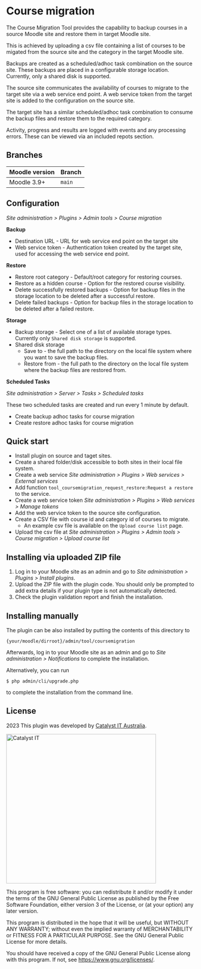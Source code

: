 # Course migration #

The Course Migration Tool provides the capability to backup courses in a source
Moodle site and restore them in target Moodle site.

This is achieved by uploading a csv file containing a list of courses to be
migated from the source site and the category in the target Moodle site.

Backups are created as a scheduled/adhoc task combination on the source site. These
backups are placed in a configurable storage location. Currently, only a shared disk
is supported.

The source site communicates the availability of courses to migrate to the target
site via a web service end point.  A web service token from the target site is added
to the configuration on the source site.

The target site has a similar scheduled/adhoc task combination to consume the backup
files and restore them to the required category.

Activity, progress and results are logged with events and any processing errors. These
can be viewed via an included repots section.

## Branches

| Moodle version    | Branch |
| ----------------- |--------|
| Moodle 3.9+       | `main` |

## Configuration ##
_Site administration > Plugins > Admin tools > Course migration_

**Backup**
* Destination URL - URL for web service end point on the target site
* Web service token - Authentication token created by the target site, used
for accessing the web service end point.

**Restore**
* Restore root category - Default/root category for restoring courses.
* Restore as a hidden course - Option for the restored course visibility.
* Delete successfully restored backups - Option for backup files in the storage
location to be deleted after a successful restore.
* Delete failed backups - Option for backup files in the storage location to be
deleted after a failed restore.

**Storage**
* Backup storage - Select one of a list of available storage types. Currently only
`Shared disk storage` is supported.
* Shared disk storage
  * Save to - the full path to the directory on the local file system where you want
  to save the backup files.
  * Restore from - the full path to the directory on the local file system where
  the backup files are restored from.


**Scheduled Tasks**

_Site administration > Server > Tasks > Scheduled tasks_

These two scheduled tasks are created and run every 1 minute by default.
* Create backup adhoc tasks for course migration
* Create restore adhoc tasks for course migration

## Quick start ##
* Install plugin on source and taget sites.
* Create a shared folder/disk accessible to both sites in their local file system.
* Create a web service _Site administration > Plugins > Web services > External services_
* Add function `tool_coursemigration_request_restore:Request a restore` to the service.
* Create a web service token _Site administration > Plugins > Web services > Manage tokens_
* Add the web service token to the source site configuration.
* Create a CSV file with course id and category id of courses to migrate.
  * An example csv file is available on the `Upload course list` page.
* Upload the csv file at _Site administration > Plugins > Admin tools > Course migration > Upload course list_

## Installing via uploaded ZIP file ##

1. Log in to your Moodle site as an admin and go to _Site administration >
   Plugins > Install plugins_.
2. Upload the ZIP file with the plugin code. You should only be prompted to add
   extra details if your plugin type is not automatically detected.
3. Check the plugin validation report and finish the installation.

## Installing manually ##

The plugin can be also installed by putting the contents of this directory to

    {your/moodle/dirroot}/admin/tool/coursemigration

Afterwards, log in to your Moodle site as an admin and go to _Site administration >
Notifications_ to complete the installation.

Alternatively, you can run

    $ php admin/cli/upgrade.php

to complete the installation from the command line.

## License ##

2023 This plugin was developed by [Catalyst IT Australia](https://www.catalyst-au.net/).

<img alt="Catalyst IT" src="https://cdn.rawgit.com/CatalystIT-AU/moodle-auth_saml2/MOODLE_39_STABLE/pix/catalyst-logo.svg" width="400">

This program is free software: you can redistribute it and/or modify it under
the terms of the GNU General Public License as published by the Free Software
Foundation, either version 3 of the License, or (at your option) any later
version.

This program is distributed in the hope that it will be useful, but WITHOUT ANY
WARRANTY; without even the implied warranty of MERCHANTABILITY or FITNESS FOR A
PARTICULAR PURPOSE.  See the GNU General Public License for more details.

You should have received a copy of the GNU General Public License along with
this program.  If not, see <https://www.gnu.org/licenses/>.
